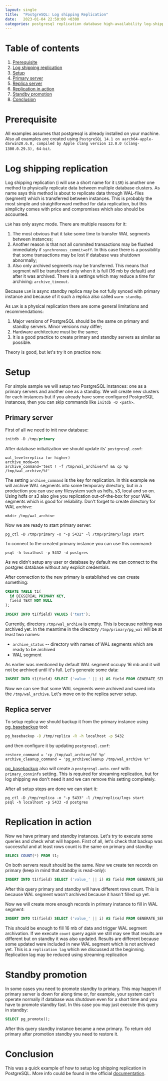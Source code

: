 ```yaml
---
layout: single
title:  "PostgreSQL: Log shipping Replication"
date:   2023-01-04 22:50:00 +0300
categories: postgresql replication database high-availability log-shipping
---
```


# Table of contents
1. [Prerequisite](#prerequisite)
2. [Log shipping replication](#log-shipping-replication)
3. [Setup](#setup)
  1. [Primary server](#primary-server)
  2. [Replica server](#replica)
4. [Replication in action](#action)   
5. [Standby promotion](#standby-promotion)
6. [Conclusion](#conclusion)

# Prerequisite <a name="prerequisite"></a>
All examples assumes that postgresql is already installed on your machine.
Also all examples are created using `PostgreSQL 14.1 on aarch64-apple-darwin20.6.0, compiled by Apple clang version 13.0.0 (clang-1300.0.29.3), 64-bit`.

# Log shipping replication <a name="log-shipping-replication"></a>
Log shipping replication (i will use a short name for it `LSR`) is another one method to physically replicate data between multiple database clusters. As name says this method is about to replicate data through WAL-files (segment) which is transferred between instances. This is probably the most simple and straightforward method for data replication, but this simplicity comes with price and compromises which also should be accounted.

`LSR` has only async mode. There are multiple reasons for it:
1. The most obvious that it take some time to transfer WAL segments between instances;
2. Another reason is that not all commited transactions may be flushed immediately if `synchronous_commit=off`. In this case there is a possibility that some transactions may be lost if database was shutdown abnormally;
3. Also only archived segments may be transferred. This means that segment will be transferred only when it is full (16 mb by default) and after it was archived. There is a settings which may reduce a time for archiving: `archive_timeout`.

Because `LSR` is async standby replica may be not fully synced with primary instance and because of it such a replica also called `warm standby`.

As `LSR` is a physical replication there are some general limitations and recommendations:
1. Major versions of PostgreSQL should be the same on primary and standby servers. Minor versions may differ;
2. Hardware architecture must be the same;
3. It is a good practice to create primary and standby servers as similar as possible.

Theory is good, but let's try it on practice now.

# Setup <a name="setup"></a>
For simple sample we will setup two PostgreSQL instances: one as a primary servers and another one as a standby. We will create new clusters for each instances but if you already have some configured PostgreSQL instances, then you can skip commands like `initdb -D <path>`.

## Primary server <a name="primary server"></a>
First of all we need to init new database:
```sql
initdb -D /tmp/primary
```

After database initialization we should update its' `postgresql.conf`:
```
wal_level=replica (or higher)
archive_mode=on
archive_command='test ! -f /tmp/wal_archive/%f && cp %p /tmp/wal_archive/%f'
```

The setting `archive_command` is the key for replication. In this example we will archive WAL segments into some temporary directory, but in a production you can use any filesystem such as hdfs, s3, local and so on. Using hdfs or s3 also give you replication out-of-the-box for your WAL segments which is good for reliability. Don't forget to create directory for WAL archive:
```
mkdir /tmp/wal_archive
```

Now we are ready to start primary server:
```
pg_ctl -D /tmp/primary -o "-p 5432" -l /tmp/primary/logs start
```

To connect to the created primary instance you can use this command:
```
psql -h localhost -p 5432 -d postgres
```

As we didn't setup any user or database by default we can connect to the postgres database without any explicit credentials.

After connection to the new primary is established we can create something:
```sql
CREATE TABLE t1(
  id BIGSERIAL PRIMARY KEY,
  field TEXT NOT NULL
);

INSERT INTO t1(field) VALUES ('test');
```

Currently, directory `/tmp/wal_archive` is empty. This is because nothing was archived yet. In the meantime in the directory `/tmp/primary/pg_wal` will be at least two names:
- `archive_status` -- directory with names of WAL segments which are ready to be archived
- WAL segment

As earlier was mentioned by default WAL segment occupy 16 mb and it will not be archived until it's full. Let's generate some data:
```sql
INSERT INTO t1(field) SELECT ('value_' || i) AS field FROM GENERATE_SERIES(1, 200000) s(i);
```

Now we can see that some WAL segments were archived and saved into the `/tmp/wal_archive`. Let's move on to the replica server setup.

## Replica server <a name="replica"></a>
To setup replica we should backup it from the primary instance using [pg_basebackup](https://www.postgresql.org/docs/current/app-pgbasebackup.html) tool:
```sh
pg_basebackup -D /tmp/replica -R -h localhost -p 5432
```

and then configure it by updating `postgresql.conf`:
```
restore_command = 'cp /tmp/wal_archive/%f %p'
archive_cleanup_command = 'pg_archivecleanup /tmp/wal_archive %r'
```
[pg_basebackup](https://www.postgresql.org/docs/current/app-pgbasebackup.html) also will create a `postgresql.auto.conf` with `primary_conninfo` setting. This is required for streaming replication, but for log shipping we don't need it and we can remove this setting completely.


After all setup steps are done we can start it:
```
pg_ctl -D /tmp/replica -o "-p 5433" -l /tmp/replica/logs start
psql -h localhost -p 5433 -d postgres
```

# Replication in action <a name="action"></a>
Now we have primary and standby instances. Let's try to execute some queries and check what will happen.
First of all, let's check that backup was successful and at least rows count is the same on primary and standby:
```sql
SELECt COUNT(*) FROM t1;
```
On both servers result should be the same. Now we create ten records on primary (keep in mind that standby is read-only):
```sql
INSERT INTO t1(field) SELECT ('value_' || i) AS field FROM GENERATE_SERIES(1, 10) s(i);
```

After this query primary and standby will have different rows count. This is because WAL segment wasn't archived because it hasn't filled up yet.

Now we will create more enough records in primary instance to fill in WAL segment:
```sql
INSERT INTO t1(field) SELECT ('value_' || i) AS field FROM GENERATE_SERIES(1, 300000) s(i);
```

This should be enough to fill 16 mb of data and trigger WAL segment archivation. If we execute `count` query again we still may see that results are different but on standby it was also updated. Results are different because some updated were included in new WAL segment which is not archived yet. This is a `replication lag` which we discussed at the beginning. Replication lag may be reduced using streaming replication

# Standby promotion <a name="standby-promotion"></a>
In some cases you need to promote standby to primary. This may happen if primary server is down for  along time or, for example, your system can't operate normally if database was shutdown even for a short time and you have to promote standby fast. In this case you may just execute this query in standby:
```sql
SELECT pg_promote();
```

After this query standby instance became a new primary. To return old primary after promotion standby you need to restore it.

# Conclusion <a name="conclusion"></a>
This was a quick example of how to setup log shipping replication in PostgreSQL. More info could be found in the official [documentation](https://www.postgresql.org/docs/current/warm-standby.html).

